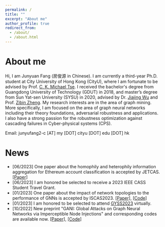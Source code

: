 ```yaml
---
permalink: /
title: ""
excerpt: "About me"
author_profile: true
redirect_from: 
  - /about/
  - /about.html
---
```




# About me

Hi, I am Junyuan Fang (房俊源 in Chinese). I am currently a third-year Ph.D. student at City University of Hong Kong (CityU), where I am fortunate to be advised by Prof. [C. K. Michael Tse](https://scholar.google.com/citations?user=Ax0J3TkAAAAJ&hl=en). I received the bachelor's degree from Guangdong  University of Technology (GDUT) in 2018, and master’s degree from Sun Yat-sen University (SYSU) in 2020, advised by Dr. [Jiajing Wu](https://scholar.google.com/citations?user=EaqeskUAAAAJ&hl=en) and Prof. [Zibin Zheng](https://scholar.google.com/citations?user=WPC6ED4AAAAJ&hl=en). My research interests are in the area of graph mining. More specifically, I am focused on the area of graph neural networks including their theory foundations, adversarial robustness and applications. I also have a strong passion for the robustness optimization against cascading failures in Cyber-physical systems (CPS).

Email: junyufang2-c [AT] my [DOT] cityu [DOT] edu [DOT] hk

# News

- [06/2023] One paper about the homophily and heterophily information aggregation for Ethereum account classification is accepted by JETCAS. [[Paper]](https://ieeexplore.ieee.org/abstract/document/10184005)
- [06/2023] I am honored be selected to receive a 2023 IEEE CASS Student Travel Grant.
- [01/2023] One paper about the impact of network topologies to the performance of GNNs is accepted by ISCAS2023. [[Paper]](https://ieeexplore.ieee.org/abstract/document/10182188), [[Code]](https://github.com/alexfanjn/Impact-analysis-of-network-structures)
- [01/2023] I am honored to be selected to attend [GYSS2023]( https://www.nrf.gov.sg/gyss/home) virtually.
- [10/2022] New preprint "GANI: Global Attacks on Graph Neural Networks via Imperceptible Node Injections" and corresponding codes are available now. [[Paper]](https://arxiv.org/abs/2210.12598), [[Code]](https://github.com/alexfanjn/gani)

